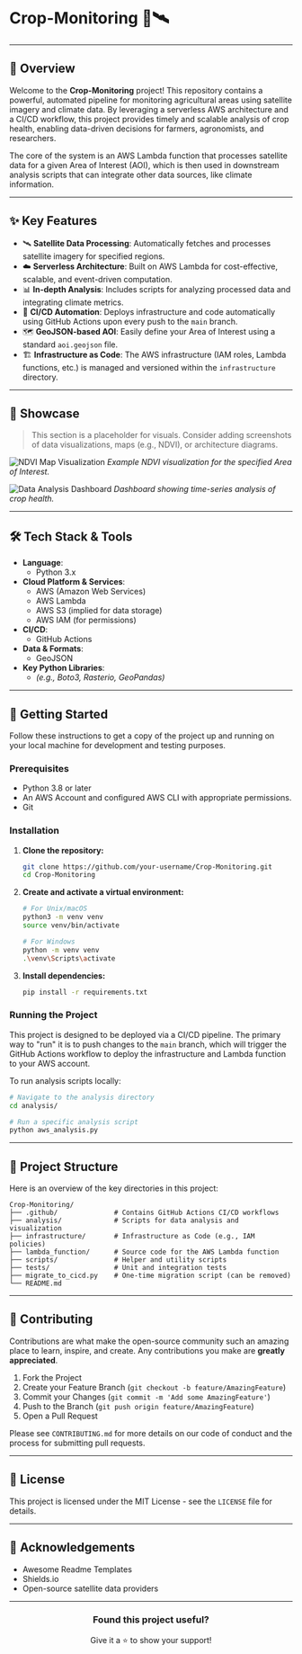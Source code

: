 # Crop-Monitoring 🌱🛰️

---

## 📖 Overview

Welcome to the **Crop-Monitoring** project! This repository contains a powerful, automated pipeline for monitoring agricultural areas using satellite imagery and climate data. By leveraging a serverless AWS architecture and a CI/CD workflow, this project provides timely and scalable analysis of crop health, enabling data-driven decisions for farmers, agronomists, and researchers.

The core of the system is an AWS Lambda function that processes satellite data for a given Area of Interest (AOI), which is then used in downstream analysis scripts that can integrate other data sources, like climate information.

---

## ✨ Key Features

*   🛰️ **Satellite Data Processing**: Automatically fetches and processes satellite imagery for specified regions.
*   ☁️ **Serverless Architecture**: Built on AWS Lambda for cost-effective, scalable, and event-driven computation.
*   📊 **In-depth Analysis**: Includes scripts for analyzing processed data and integrating climate metrics.
*   🤖 **CI/CD Automation**: Deploys infrastructure and code automatically using GitHub Actions upon every push to the `main` branch.
*   🗺️ **GeoJSON-based AOI**: Easily define your Area of Interest using a standard `aoi.geojson` file.
*   🏗️ **Infrastructure as Code**: The AWS infrastructure (IAM roles, Lambda functions, etc.) is managed and versioned within the `infrastructure` directory.

---

## 📸 Showcase

> This section is a placeholder for visuals. Consider adding screenshots of data visualizations, maps (e.g., NDVI), or architecture diagrams.

![NDVI Map Visualization](path/to/ndvi_map.png)
_Example NDVI visualization for the specified Area of Interest._

![Data Analysis Dashboard](path/to/dashboard_screenshot.png)
_Dashboard showing time-series analysis of crop health._

---

## 🛠️ Tech Stack & Tools

*   **Language**:
    *   Python 3.x
*   **Cloud Platform & Services**:
    *   AWS (Amazon Web Services)
    *   AWS Lambda
    *   AWS S3 (implied for data storage)
    *   AWS IAM (for permissions)
*   **CI/CD**:
    *   GitHub Actions
*   **Data & Formats**:
    *   GeoJSON
*   **Key Python Libraries**:
    *   *(e.g., Boto3, Rasterio, GeoPandas)*

---

## 🚀 Getting Started

Follow these instructions to get a copy of the project up and running on your local machine for development and testing purposes.

### Prerequisites

*   Python 3.8 or later
*   An AWS Account and configured AWS CLI with appropriate permissions.
*   Git

### Installation

1.  **Clone the repository:**
    ```sh
    git clone https://github.com/your-username/Crop-Monitoring.git
    cd Crop-Monitoring
    ```

2.  **Create and activate a virtual environment:**
    ```sh
    # For Unix/macOS
    python3 -m venv venv
    source venv/bin/activate

    # For Windows
    python -m venv venv
    .\venv\Scripts\activate
    ```

3.  **Install dependencies:**
    ```sh
    pip install -r requirements.txt
    ```

### Running the Project

This project is designed to be deployed via a CI/CD pipeline. The primary way to "run" it is to push changes to the `main` branch, which will trigger the GitHub Actions workflow to deploy the infrastructure and Lambda function to your AWS account.

To run analysis scripts locally:

```sh
# Navigate to the analysis directory
cd analysis/

# Run a specific analysis script
python aws_analysis.py
```

---

## 📂 Project Structure

Here is an overview of the key directories in this project:

```
Crop-Monitoring/
├── .github/              # Contains GitHub Actions CI/CD workflows
├── analysis/             # Scripts for data analysis and visualization
├── infrastructure/       # Infrastructure as Code (e.g., IAM policies)
├── lambda_function/      # Source code for the AWS Lambda function
├── scripts/              # Helper and utility scripts
├── tests/                # Unit and integration tests
├── migrate_to_cicd.py    # One-time migration script (can be removed)
└── README.md
```

---

## 🤝 Contributing

Contributions are what make the open-source community such an amazing place to learn, inspire, and create. Any contributions you make are **greatly appreciated**.

1.  Fork the Project
2.  Create your Feature Branch (`git checkout -b feature/AmazingFeature`)
3.  Commit your Changes (`git commit -m 'Add some AmazingFeature'`)
4.  Push to the Branch (`git push origin feature/AmazingFeature`)
5.  Open a Pull Request

Please see `CONTRIBUTING.md` for more details on our code of conduct and the process for submitting pull requests.

---

## 📄 License

This project is licensed under the MIT License - see the `LICENSE` file for details.

---

## 🙏 Acknowledgements

*   Awesome Readme Templates
*   Shields.io
*   Open-source satellite data providers

---

<div align="center">
  <h3>Found this project useful?</h3>
  <p>Give it a ⭐ to show your support!</p>
</div>

